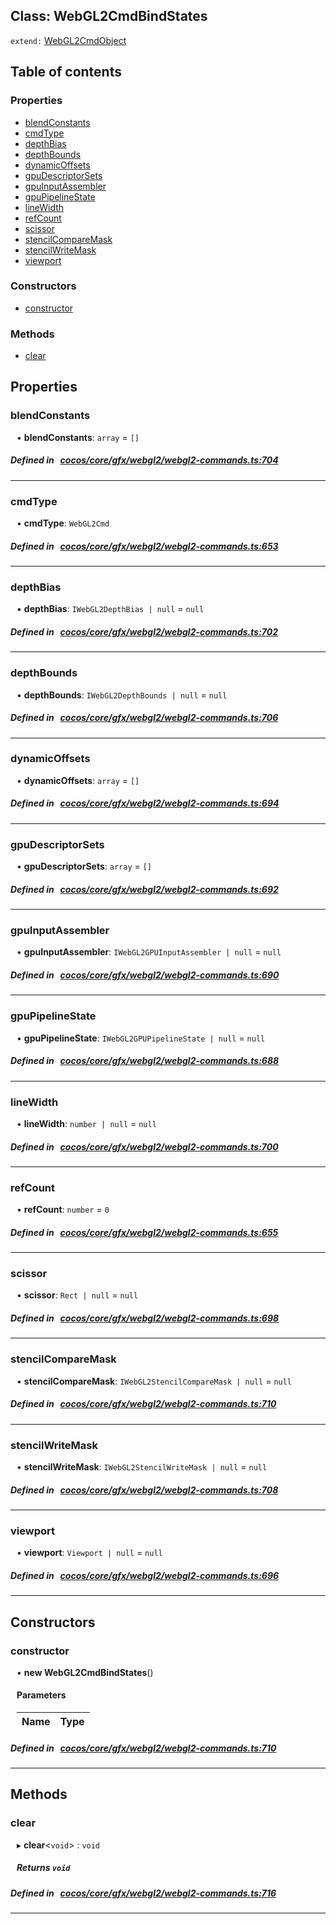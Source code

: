
## Class: WebGL2CmdBindStates


`extend:`
[WebGL2CmdObject](docs/zh/cocos-core-gfx-webgl2/Class/WebGL2CmdObject.md)









<div class="table-of-content">
<h2>Table of contents</h2>


### Properties

- [ blendConstants](#blendConstants)
- [ cmdType](#cmdType)
- [ depthBias](#depthBias)
- [ depthBounds](#depthBounds)
- [ dynamicOffsets](#dynamicOffsets)
- [ gpuDescriptorSets](#gpuDescriptorSets)
- [ gpuInputAssembler](#gpuInputAssembler)
- [ gpuPipelineState](#gpuPipelineState)
- [ lineWidth](#lineWidth)
- [ refCount](#refCount)
- [ scissor](#scissor)
- [ stencilCompareMask](#stencilCompareMask)
- [ stencilWriteMask](#stencilWriteMask)
- [ viewport](#viewport)

### Constructors

- [ constructor](#constructor)

### Methods

- [ clear](#clear)
</div>

## Properties


### blendConstants
<div style="margin-left: 10px;">




•  **blendConstants**:
`array`  = `[]`
</div>

##### Defined in &nbsp;   [cocos/core/gfx/webgl2/webgl2-commands.ts:704](https://github.com/cocos-creator/engine/blob/c7bf6b8a9/cocos/core/gfx/webgl2/webgl2-commands.ts#L704)&nbsp;


___


### cmdType
<div style="margin-left: 10px;">




•  **cmdType**:
`WebGL2Cmd` 
</div>

##### Defined in &nbsp;   [cocos/core/gfx/webgl2/webgl2-commands.ts:653](https://github.com/cocos-creator/engine/blob/c7bf6b8a9/cocos/core/gfx/webgl2/webgl2-commands.ts#L653)&nbsp;


___


### depthBias
<div style="margin-left: 10px;">




•  **depthBias**:
`IWebGL2DepthBias | null`  = `null`
</div>

##### Defined in &nbsp;   [cocos/core/gfx/webgl2/webgl2-commands.ts:702](https://github.com/cocos-creator/engine/blob/c7bf6b8a9/cocos/core/gfx/webgl2/webgl2-commands.ts#L702)&nbsp;


___


### depthBounds
<div style="margin-left: 10px;">




•  **depthBounds**:
`IWebGL2DepthBounds | null`  = `null`
</div>

##### Defined in &nbsp;   [cocos/core/gfx/webgl2/webgl2-commands.ts:706](https://github.com/cocos-creator/engine/blob/c7bf6b8a9/cocos/core/gfx/webgl2/webgl2-commands.ts#L706)&nbsp;


___


### dynamicOffsets
<div style="margin-left: 10px;">




•  **dynamicOffsets**:
`array`  = `[]`
</div>

##### Defined in &nbsp;   [cocos/core/gfx/webgl2/webgl2-commands.ts:694](https://github.com/cocos-creator/engine/blob/c7bf6b8a9/cocos/core/gfx/webgl2/webgl2-commands.ts#L694)&nbsp;


___


### gpuDescriptorSets
<div style="margin-left: 10px;">




•  **gpuDescriptorSets**:
`array`  = `[]`
</div>

##### Defined in &nbsp;   [cocos/core/gfx/webgl2/webgl2-commands.ts:692](https://github.com/cocos-creator/engine/blob/c7bf6b8a9/cocos/core/gfx/webgl2/webgl2-commands.ts#L692)&nbsp;


___


### gpuInputAssembler
<div style="margin-left: 10px;">




•  **gpuInputAssembler**:
`IWebGL2GPUInputAssembler | null`  = `null`
</div>

##### Defined in &nbsp;   [cocos/core/gfx/webgl2/webgl2-commands.ts:690](https://github.com/cocos-creator/engine/blob/c7bf6b8a9/cocos/core/gfx/webgl2/webgl2-commands.ts#L690)&nbsp;


___


### gpuPipelineState
<div style="margin-left: 10px;">




•  **gpuPipelineState**:
`IWebGL2GPUPipelineState | null`  = `null`
</div>

##### Defined in &nbsp;   [cocos/core/gfx/webgl2/webgl2-commands.ts:688](https://github.com/cocos-creator/engine/blob/c7bf6b8a9/cocos/core/gfx/webgl2/webgl2-commands.ts#L688)&nbsp;


___


### lineWidth
<div style="margin-left: 10px;">




•  **lineWidth**:
`number | null`  = `null`
</div>

##### Defined in &nbsp;   [cocos/core/gfx/webgl2/webgl2-commands.ts:700](https://github.com/cocos-creator/engine/blob/c7bf6b8a9/cocos/core/gfx/webgl2/webgl2-commands.ts#L700)&nbsp;


___


### refCount
<div style="margin-left: 10px;">




•  **refCount**:
`number`  = `0`
</div>

##### Defined in &nbsp;   [cocos/core/gfx/webgl2/webgl2-commands.ts:655](https://github.com/cocos-creator/engine/blob/c7bf6b8a9/cocos/core/gfx/webgl2/webgl2-commands.ts#L655)&nbsp;


___


### scissor
<div style="margin-left: 10px;">




•  **scissor**:
`Rect | null`  = `null`
</div>

##### Defined in &nbsp;   [cocos/core/gfx/webgl2/webgl2-commands.ts:698](https://github.com/cocos-creator/engine/blob/c7bf6b8a9/cocos/core/gfx/webgl2/webgl2-commands.ts#L698)&nbsp;


___


### stencilCompareMask
<div style="margin-left: 10px;">




•  **stencilCompareMask**:
`IWebGL2StencilCompareMask | null`  = `null`
</div>

##### Defined in &nbsp;   [cocos/core/gfx/webgl2/webgl2-commands.ts:710](https://github.com/cocos-creator/engine/blob/c7bf6b8a9/cocos/core/gfx/webgl2/webgl2-commands.ts#L710)&nbsp;


___


### stencilWriteMask
<div style="margin-left: 10px;">




•  **stencilWriteMask**:
`IWebGL2StencilWriteMask | null`  = `null`
</div>

##### Defined in &nbsp;   [cocos/core/gfx/webgl2/webgl2-commands.ts:708](https://github.com/cocos-creator/engine/blob/c7bf6b8a9/cocos/core/gfx/webgl2/webgl2-commands.ts#L708)&nbsp;


___


### viewport
<div style="margin-left: 10px;">




•  **viewport**:
`Viewport | null`  = `null`
</div>

##### Defined in &nbsp;   [cocos/core/gfx/webgl2/webgl2-commands.ts:696](https://github.com/cocos-creator/engine/blob/c7bf6b8a9/cocos/core/gfx/webgl2/webgl2-commands.ts#L696)&nbsp;


___

<!---->
## Constructors


### constructor
<div style="margin-left: 10px;">

• **new WebGL2CmdBindStates**()

#### Parameters

| Name | Type |
| :------ | :------ |
</div>

##### Defined in &nbsp;   [cocos/core/gfx/webgl2/webgl2-commands.ts:710](https://github.com/cocos-creator/engine/blob/c7bf6b8a9/cocos/core/gfx/webgl2/webgl2-commands.ts#L710)&nbsp;


---

<!---->
## Methods

### clear

<div style="margin-left: 10px;">

▸   **clear**<`void`\> : `void`




##### Returns `void`
</div>

##### Defined in &nbsp;   [cocos/core/gfx/webgl2/webgl2-commands.ts:716](https://github.com/cocos-creator/engine/blob/c7bf6b8a9/cocos/core/gfx/webgl2/webgl2-commands.ts#L716)&nbsp;
___
<!---->



